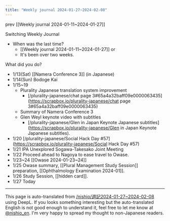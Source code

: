 ```yaml
---
title: "Weekly journal 2024-01-27~2024-02-08"
---
```


prev  [[Weekly journal 2024-01-11~2024-01-27]]

Switching Weekly Journal
- When was the last time?
    - [[Weekly journal 2024-01-11~2024-01-27]] or
    - It's been over two weeks.

What did you do?
- 1/13(Sat) [[Namera Conference 3]] (in Japanese)
- 1/14(Sun) Bodoge Kai
- 1/15~19
    - Plurality Japanese translation system improvement
        - [/plurality-japanese/chat page 3#65a4a32baff09e0000063435](https://scrapbox.io/plurality-japanese/chat page 3#65a4a32baff09e0000063435)
    - Summary of Namera Conference 3
    - Glen Weyl keynote video with subtitles
        - [/plurality-japanese/Glen in Japan Keynote Japanese subtitles](https://scrapbox.io/plurality-japanese/Glen in Japan Keynote Japanese subtitles).
- 1/20 [/plurality-japanese/Social Hack Day #57](https://scrapbox.io/plurality-japanese/Social Hack Day #57)
- 1/21 IPA Unexplored Sogawa-Takesako Joint Meeting
- 1/22 Proceed ahead to Nagoya to ease travel to Owase.
- 1/23~24  [[Owase 2024-01-23~24]]
- 1/25 Owase summary, [[Plural Management Study Session]] preparation, [[Ophthalmology Examination 2024-01]].
- 1/26 Study Session, [[hidden card]].
- 1/27 Today

---
This page is auto-translated from [/nishio/週記2024-01-27~2024-02-08](https://scrapbox.io/nishio/週記2024-01-27~2024-02-08) using DeepL. If you looks something interesting but the auto-translated English is not good enough to understand it, feel free to let me know at [@nishio_en](https://twitter.com/nishio_en). I'm very happy to spread my thought to non-Japanese readers.